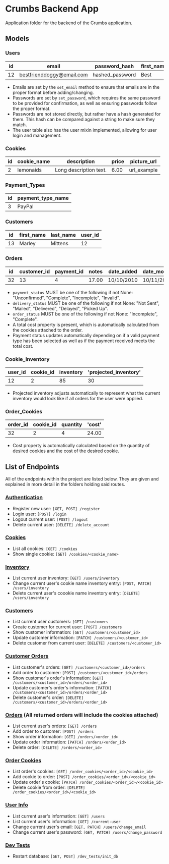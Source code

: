 # Crumbs Backend App
Application folder for the backend of the Crumbs application. 

## Models
### Users
| id | email | password_hash | first_name | last_name |
| --- | --- | --- | --- | --- |
| 12 | bestfrienddoggy@email.com | hashed_password | Best | Friend |

- Emails are set by the `set_email` method to ensure that emails are in the proper format before adding/changing.
- Passwords are set by `set_password`, which requires the same password to be provided for confirmation, as well as ensuring passwords follow the proper format.
- Passwords are not stored directly, but rather have a hash generated for them. This hash can be compared against a string to make sure they match.
- The user table also has the user mixin implemented, allowing for user login and management. 

### Cookies
| id | cookie_name | description | price | picture_url |
| --- | --- | --- | --- | --- |
| 2 | lemonaids | Long description text. | 6.00 | url_example |

### Payment_Types
| id | payment_type_name |
| --- | --- |
| 3 | PayPal |

### Customers
| id | first_name | last_name | user_id |
| --- | --- | --- | --- |
| 13 | Marley | Mittens | 12 |

### Orders
| id | customer_id | payment_id | notes | date_added | date_modified | order_status_stored | payment_status_stored | delivery_status_stored | 'total_cost' |
| --- | --- | --- | --- | --- | --- | --- | --- | --- | --- |
| 32 | 13 | 4 | 17.00 | 10/10/2010 | 10/11/2010 | Incomplete | Incomplete | Not Sent | 42.00 |

- `payment_status` MUST be one of the following if not None: "Unconfirmed", "Complete", "Incomplete", "Invalid".
- `delivery_status` MUST be one of the following if not None: "Not Sent", "Mailed", "Delivered", "Delayed", "Picked Up".
- `order_status` MUST be one of the following if not None: "Incomplete", "Complete".
- A total cost property is present, which is automatically calculated from the cookies attached to the order. 
- Payment status updates automatically depending on if a valid payment type has been selected as well as if the payment received meets the total cost.

### Cookie_Inventory
| user_id | cookie_id | inventory | 'projected_inventory' |
| --- | --- | --- | --- |
| 12 | 2 | 85 | 30 |

- Projected inventory adjusts automatically to represent what the current inventory would look like if all orders for the user were applied.

### Order_Cookies
| order_id | cookie_id | quantity | 'cost' |
| --- | --- | --- | --- |
| 32 | 2 | 4 | 24.00 |

- Cost property is automatically calculated based on the quantity of desired cookies and the cost of the desired cookie.


## List of Endpoints
All of the endpoints within the project are listed below. They are given and explained in more detail in the folders holding said routes.
### [Authentication](auth/)
- Register new user: `[GET, POST] /register`
- Login user: `[POST] /login`
- Logout current user: `[POST] /logout`
- Delete current user: `[DELETE] /delete_account`

### [Cookies](cookies/)
- List all cookies: `[GET] /cookies`
- Show single cookie: `[GET] /cookies/<cookie_name>`

### [Inventory](inventory/)
- List current user inventory: `[GET] /users/inventory`
- Change current user's cookie name inventory entry: `[POST, PATCH] /users/inventory`
- Delete current user's coookie name inventory entry: `[DELETE] /users/inventory`

### [Customers](customers/)
- List current user customers: `[GET] /customers`
- Create customer for current user: `[POST] /customers`
- Show customer information: `[GET] /customers/<customer_id>`
- Update customer information: `[PATCH] /customers/<customer_id>`
- Delete customer from current user: `[DELETE] /customers/<customer_id>`

### [Customer Orders](customers/)
- List customer's orders: `[GET] /customers/<customer_id>/orders`
- Add order to customer: `[POST] /customers/<customer_id>/orders`
- Show customer's order's information: `[GET] /customers/<customer_id>/orders/<order_id>`
- Update customer's order's information: `[PATCH] /customers/<customer_id>/orders/<order_id>`
- Delete customer's order: `[DELETE] /customers/<customer_id>/orders/<order_id>`

### [Orders](orders/) (All returned orders will include the cookies attached)
- List current user's orders: `[GET] /orders`
- Add order to customer: `[POST] /orders`
- Show order information: `[GET] /orders/<order_id>`
- Update order information: `[PATCH] /orders/<order_id>`
- Delete order: `[DELETE] /orders/<order_id>`

### [Order Cookies](order_cookies/)
- List order's cookies: `[GET] /order_cookies/<order_id>/<cookie_id>`
- Add cookie to order: `[POST] /order_cookies/<order_id>/<cookie_id>`
- Update order's cookie: `[PATCH] /order_cookies/<order_id>/<cookie_id>`
- Delete cookie from order: `[DELETE] /order_cookies/<order_id>/<cookie_id>`

### [User Info](users/)
- List current user's information: `[GET] /users`
- List current user's information: `[GET] /current-user`
- Change current user's email: `[GET, PATCH] /users/change_email`
- Change current user's password: `[GET, PATCH] /users/change_password`

### [Dev Tests](dev_tests/)
- Restart database: `[GET, POST] /dev_tests/init_db`
